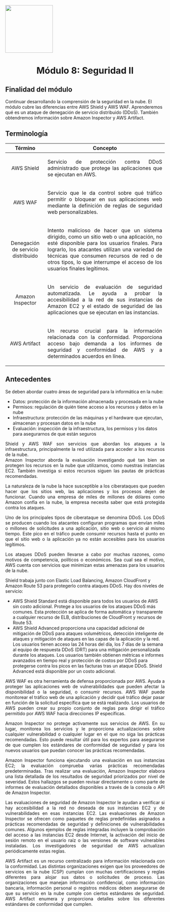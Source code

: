 <p align="left">
  <img src="https://semanadelcannabis.cayetano.edu.pe/assets/img/logo-upch.png" width="150">
  <h1 align="center">Módulo 8: Seguridad II</h1>
</p>

## Finalidad del módulo
Continuar desarrollando la comprensión de la seguridad en la nube. El módulo cubre las diferencias entre AWS Shield y AWS WAF. Aprenderemos qué es un ataque de denegación de servicio distribuido (DDoS). También obtendremos información sobre Amazon Inspector y AWS Artifact.

## Terminología
| Término  | Concepto  |
| :------------: | :------------: |
| AWS Shield  | <p align="justify">Servicio de protección contra DDoS administrado que protege las aplicaciones que se ejecutan en AWS.</p>  |
| AWS WAF  | <p align="justify">Servicio que le da control sobre qué tráfico permitir o bloquear en sus aplicaciones web mediante la definición de reglas de seguridad web personalizables.</p>  |
| Denegación de servicio distribuido  | <p align="justify">Intento malicioso de hacer que un sistema dirigido, como un sitio web o una aplicación, no esté disponible para los usuarios finales. Para lograrlo, los atacantes utilizan una variedad de técnicas que consumen recursos de red o de otros tipos, lo que interrumpe el acceso de los usuarios finales legítimos.</p>  |
| Amazon Inspector  | <p align="justify">Un servicio de evaluación de seguridad automatizada. Le ayuda a probar la accesibilidad a la red de sus instancias de Amazon EC2 y el estado de seguridad de las aplicaciones que se ejecutan en las instancias.</p>  |
| AWS Artifact  | <p align="justify">Un recurso crucial para la información relacionada con la conformidad. Proporciona acceso bajo demanda a los informes de seguridad y conformidad de AWS y a determinados acuerdos en línea.</p>  |

## Antecedentes

Se deben abordar cuatro áreas de seguridad para la informática en la nube:

- Datos: protección de la información almacenada y procesada en la nube
- Permisos: regulación de quién tiene acceso a los recursos y datos en la nube
- Infraestructura: protección de las máquinas y el hardware que ejecutan, almacenan y procesan datos en la nube
- Evaluación: inspección de la infraestructura, los permisos y los datos para asegurarnos de que están seguros

<p align="justify">
Shield y AWS WAF son servicios que abordan los ataques a la infraestructura, principalmente la red utilizada para acceder a los recursos de la nube.<br>
Amazon Inspector aborda la evaluación investigando qué tan bien se protegen los recursos en la nube que utilizamos, como nuestras instancias EC2. También investiga si estos recursos siguen las pautas de prácticas recomendadas.</p>
<p align="justify">
La naturaleza de la nube la hace susceptible a los ciberataques que pueden hacer que los sitios web, las aplicaciones y los procesos dejen de funcionar. Cuando una empresa de miles de millones de dólares como Amazon confía en la nube, la empresa necesita saber que está protegida contra los ataques.</p>
<p align="justify">
Uno de los principales tipos de ciberataque se denomina DDoS. Los DDoS se producen cuando los atacantes configuran programas que envían miles o millones de solicitudes a una aplicación, sitio web o servicio al mismo tiempo. Este pico en el tráfico puede consumir recursos hasta el punto en que el sitio web o la aplicación ya no están accesibles para los usuarios legítimos.</p>
<p align="justify">
Los ataques DDoS pueden llevarse a cabo por muchas razones, como motivos de competencia, políticos o económicos. Sea cual sea el motivo, AWS cuenta con servicios que minimizan estas amenazas para los usuarios de la nube.</p>

Shield trabaja junto con Elastic Load Balancing, Amazon CloudFront y Amazon Route 53 para protegerlo contra ataques DDoS. Hay dos niveles de servicio:

- AWS Shield Standard está disponible para todos los usuarios de AWS sin costo adicional. Protege a los usuarios de los ataques DDoS más comunes. Esta protección se aplica de forma automática y transparente a cualquier recurso de ELB, distribuciones de CloudFront y recursos de Route 53.
- AWS Shield Advanced proporciona una capacidad adicional de mitigación de DDoS para ataques volumétricos, detección inteligente de ataques y mitigación de ataques en las capas de la aplicación y la red. Los usuarios tienen acceso las 24 horas del día, los 7 días de la semana al equipo de respuesta DDoS (DRT) para una mitigación personalizada durante los ataques. Los usuarios también obtienen métricas e informes avanzados en tiempo real y protección de costos por DDoS para protegerse contra los picos en las facturas tras un ataque DDoS. Shield Advanced está disponible por un costo adicional.

<p align="justify">
AWS WAF es otra herramienta de defensa proporcionada por AWS. Ayuda a proteger las aplicaciones web de vulnerabilidades que pueden afectar la disponibilidad o la seguridad, o consumir recursos. AWS WAF puede monitorear el tráfico web de una aplicación y decidir qué tráfico dejar pasar en función de la solicitud específica que se está realizando. Los usuarios de AWS pueden crear su propio conjunto de reglas para dirigir el tráfico permitido por AWS WAF hacia direcciones IP específicas.</p>

<p align="justify">
Amazon Inspector no protege activamente sus servicios de AWS. En su lugar, monitorea los servicios y le proporciona actualizaciones sobre cualquier vulnerabilidad o cualquier lugar en el que no siga las prácticas recomendadas. Esto puede resultar útil para los expertos para asegurarse de que cumplen los estándares de conformidad de seguridad y para los nuevos usuarios que puedan conocer las prácticas recomendadas.</p>

<p align="justify">
Amazon Inspector funciona ejecutando una evaluación en sus instancias EC2; la evaluación comprueba varias prácticas recomendadas predeterminadas. Tras realizar una evaluación, Amazon Inspector elabora una lista detallada de los resultados de seguridad priorizados por nivel de severidad. Estos hallazgos se pueden revisar directamente o como parte de informes de evaluación detallados disponibles a través de la consola o API de Amazon Inspector.</p>

<p align="justify">
Las evaluaciones de seguridad de Amazon Inspector le ayudan a verificar si hay accesibilidad a la red no deseada de sus instancias EC2 y de vulnerabilidades en esas instancias EC2. Las evaluaciones de Amazon Inspector se ofrecen como paquetes de reglas predefinidas asignados a prácticas recomendadas de seguridad y definiciones de vulnerabilidades comunes. Algunos ejemplos de reglas integradas incluyen la comprobación del acceso a las instancias EC2 desde Internet, la activación del inicio de sesión remoto en el usuario raíz o las versiones de software vulnerables instaladas. Los investigadores de seguridad de AWS actualizan periódicamente estas reglas.</p>

<p align="justify">
AWS Artifact es un recurso centralizado para información relacionada con la conformidad. Las distintas organizaciones exigen que los proveedores de servicios en la nube (CSP) cumplan con muchas certificaciones y reglas diferentes para alojar sus datos o solicitudes de proceso. Las organizaciones que manejan información confidencial, como información bancaria, información personal o registros médicos deben asegurarse de que su servicio en la nube cumple con ciertos estándares de seguridad. AWS Artifact enumera y proporciona detalles sobre los diferentes estándares de conformidad que cumplen.
</p>
